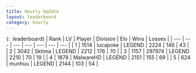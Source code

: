 ```yaml
---
title: Hourly Update
layout: leaderboard
category: hourly
---
```


{: .leaderboard}
| Rank | LV | Player | Division | Elo | Wins | Losses |
| --- | --- | --- | --- | --- | --- | --- |
| <span data-change="0">1</span> | 1514 | <span title="ID: 41925">lucapoke</span> | LEGEND | <span data-change="0">2224</span> | <span data-change="0">146</span> | <span data-change="0">43</span> |
| <span data-change="0">2</span> | 3042 | <span title="ID: 353063">Sktima</span> | LEGEND | <span data-change="0">2212</span> | <span data-change="0">176</span> | <span data-change="0">70</span> |
| <span data-change="0">3</span> | 1157 | <span title="ID: 544038">297974</span> | LEGEND | <span data-change="0">2210</span> | <span data-change="0">70</span> | <span data-change="0">19</span> |
| <span data-change="0">4</span> | 1878 | <span title="ID: 261794">MalwareHD</span> | LEGEND | <span data-change="4">2151</span> | <span data-change="1">155</span> | <span data-change="0">69</span> |
| <span data-change="0">5</span> | 624 | <span title="ID: 207149">munhuu</span> | LEGEND | <span data-change="0">2144</span> | <span data-change="0">103</span> | <span data-change="0">54</span> |